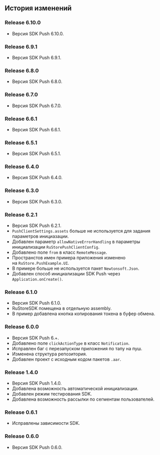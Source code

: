 ## История изменений

### Release 6.10.0
- Версия SDK Push 6.10.0.

### Release 6.9.1
- Версия SDK Push 6.9.1.

### Release 6.8.0
- Версия SDK Push 6.8.0.

### Release 6.7.0
- Версия SDK Push 6.7.0.

### Release 6.6.1
- Версия SDK Push 6.6.1.

### Release 6.5.1
- Версия SDK Push 6.5.1.

### Release 6.4.0
- Версия SDK Push 6.4.0.

### Release 6.3.0
- Версия SDK Push 6.3.0.

### Release 6.2.1
- Версия SDK Push 6.2.1.
- `PushClientSettings.assets` больше не используется для задания параметров инициазации.
- Добавлен параметр `allowNativeErrorHandling` в параметры инициализации `RuStorePushClientConfig`.
- Добавлено поле `from` в класс `RemoteMessage`.
- Пространстов имен примера приложения изменено на `RuStore.PushExample.UI`.
- В примере больше не используется пакет `Newtonsoft.Json`.
- Добавлен способ инициализации SDK Push через `Application.onCreate()`.

### Release 6.1.0
- Версия SDK Push 6.1.0.
- RuStoreSDK помещена в отдельную assembly.
- В пример добавлена кнопка копирования токена в буфер обмена.

### Release 6.0.0
- Версия SDK Push 6.+.
- Добавлено поле `clickActionType` в класс `Notification`.
- Исправлен баг с перезапуском приложения по тапу на пуш.
- Изменена структура репозитория.
- Добавлен проект с исходным кодом пакетов `.aar`.

### Release 1.4.0
- Версия SDK Push 1.4.0.
- Добавлена возможность автоматической инициализации.
- Добавлен режим тестирования SDK.
- Добавлена возможность рассылки по сегментам пользователей.

### Release 0.6.1
- Исправлены зависимости SDK.

### Release 0.6.0
- Версия SDK Push 0.6.0.
